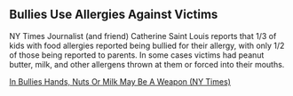 
## Bullies Use Allergies Against Victims

NY Times Journalist (and friend) Catherine Saint Louis reports that 1/3 of kids with food allergies reported being bullied for their allergy, with only 1/2 of those being reported to parents.  In some cases victims had peanut butter, milk, and other allergens thrown at them or forced into their mouths.

[In Bullies Hands, Nuts Or Milk May Be A Weapon (NY Times)](
http://well.blogs.nytimes.com/2013/06/17/in-bullies-hands-nuts-or-milk-may-be-a-weapon/ "In Bullies Hands, Nuts Or Milk May Be A Weapon (NY Times)")